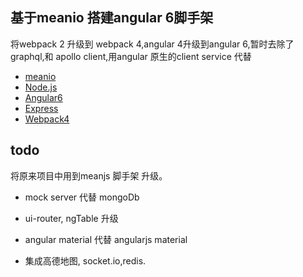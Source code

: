 

## 基于meanio 搭建angular 6脚手架
将webpack 2 升级到 webpack 4,angular 4升级到angular 6,暂时去除了graphql,和 apollo client,用angular 原生的client service 代替

* [meanio](https://github.com/linnovate/mean)
* [Node.js](https://nodejs.org/en/)
* [Angular6](https://angular.io/)
* [Express](https://expressjs.com/)
* [Webpack4](https://webpack.js.org)

## todo

将原来项目中用到meanjs 脚手架 升级。

* mock server 代替 mongoDb

* ui-router, ngTable 升级

* angular material 代替 angularjs material 

* 集成高德地图, socket.io,redis.
